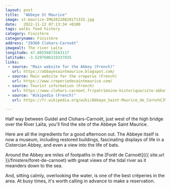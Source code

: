 ```yaml
---
layout: post
title:  "Abbeye St Maurice"
image: st-maurice-IMG20220820171332.jpg
date:   2022-11-22 07:13:34 +0100
tags: walks food history
category: Finistère
categoryname: Finistère
address: "29360 Clohars-Carnoët"
imagealt: The river Laïta
longitude: 47.80556873563117
latitude: -3.5297606319337835
links:
 - source: "Main website for the Abbey (French)"
   url: https://abbayesaintmaurice.blogspot.com/
 - source: Main website for the creperie (French)
   url: https://www.creperiedesaintmaurice.com/
 - source: Tourist information (French)
   url: https://www.clohars-carnoet.fr/patrimoine-historique/site-abbatial-saint-maurice/
 - source: "Wikipedia (French)"
   url: https://fr.wikipedia.org/wiki/Abbaye_Saint-Maurice_de_Carno%C3%ABt

---
```

Half way between Guidel and Clohars-Carnoët, just west of the high bridge over the River Laïta, you'll find the site of the Abbeye Saint Maurice.

Here are all the ingredients for a good afternoon out. The Abbeye itself is now a museum, including restored buildings, fascinating displays of life in a Cistercian Abbey, and even a view into the life of bats.

Around the Abbey are miles of footpaths in the [Forêt de Carnoët]({{ site.url }}/finistere/foret-de-carnoet) with great views of the tidal river as it meanders down to the sea.

And, sitting calmly, overlooking the water, is one of the best crêperies in the area. At busy times, it's worth calling in advance to make a reservation.
